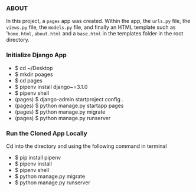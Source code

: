 ### ABOUT 
In this project, a `pages` app was created. Within the app, the `urls.py` file, the `views.py` file, the `models.py` file, and finally an HTML template such as '`home.html`, `about.html` and a `base.html` in the templates folder in the root directory.

### Initialize Django App
* $ cd ~/Desktop
* $ mkdir poages
* $ cd pages
* $ pipenv install django~=3.1.0
* $ pipenv shell
* (pages) $ django-admin startproject config .
* (pages) $ python manage.py startapp pages
* (pages) $ python manage.py migrate
* (pages) $ python manage.py runserver

### Run the Cloned App Locally
Cd into the directory and using the following command in terminal
* $ pip install pipenv
* $ pipenv install
* $ pipenv shell
* $ python manage.py migrate
* $ python manage.py runserver



